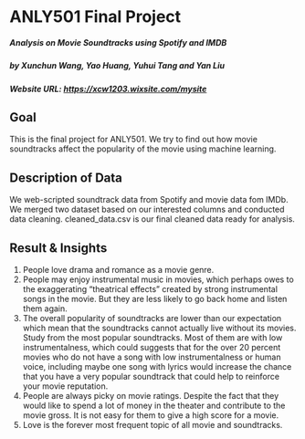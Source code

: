 # ANLY501 Final Project
##### Analysis on Movie Soundtracks using Spotify and IMDB
##### by Xunchun Wang, Yao Huang, Yuhui Tang and Yan Liu
##### Website URL: https://xcw1203.wixsite.com/mysite

## Goal
This is the final project for ANLY501. We try to find out how movie soundtracks affect the popularity of the movie using machine learning.

## Description of Data
We web-scripted soundtrack data from Spotify and movie data fom IMDb. We merged two dataset based on our interested columns and conducted data cleaning.
cleaned_data.csv is our final cleaned data ready for analysis.

## Result & Insights
1. People love drama and romance as a movie genre.
2. People may enjoy instrumental music in movies, which perhaps owes to the exaggerating “theatrical effects” created by strong instrumental songs in the movie. But they are less likely to go back home and listen them again.
3. The overall popularity of soundtracks are lower than our expectation which mean that the soundtracks cannot actually live without its movies. Study from the most popular soundtracks. Most of them are with low instrumentalness, which could suggests that for the over 20 percent movies who do not have a song with low instrumentalness or human voice, including maybe one song with lyrics would increase the chance that you have a very popular soundtrack that could help to reinforce your movie reputation.
4. People are always picky on movie ratings. Despite the fact that they would like to spend a lot of money in the theater and contribute to the movie gross. It is not easy for them to give a high score for a movie.
5. Love is the forever most frequent topic of all movie and soundtracks.

